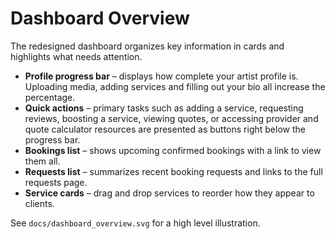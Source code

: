 # Dashboard Overview

The redesigned dashboard organizes key information in cards and highlights what needs attention.

- **Profile progress bar** – displays how complete your artist profile is. Uploading media, adding services and filling out your bio all increase the percentage.
- **Quick actions** – primary tasks such as adding a service, requesting reviews, boosting a service, viewing quotes, or accessing provider and quote calculator resources are presented as buttons right below the progress bar.
- **Bookings list** – shows upcoming confirmed bookings with a link to view them all.
- **Requests list** – summarizes recent booking requests and links to the full requests page.
- **Service cards** – drag and drop services to reorder how they appear to clients.

See `docs/dashboard_overview.svg` for a high level illustration.
